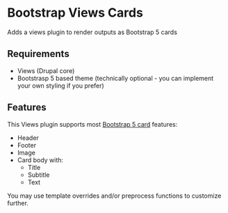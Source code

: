 # Bootstrap Views Cards

Adds a views plugin to render outputs as Bootstrap 5 cards

## Requirements

- Views (Drupal core)
- Bootstrasp 5 based theme (technically optional - you can implement your own styling if you prefer)

## Features

This Views plugin supports most [Bootstrap 5 card](https://getbootstrap.com/docs/5.0/components/card) features:

- Header
- Footer
- Image
- Card body with:
  - Title
  - Subtitle
  - Text

You may use template overrides and/or preprocess functions to customize further.